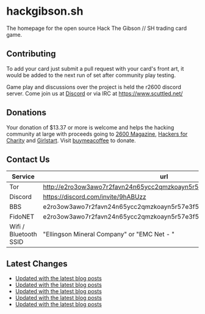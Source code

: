 # hackgibson.sh
The homepage for the open source Hack The Gibson // SH trading card game.


## Contributing

To add your card just submit a pull request with your card's front art, it would be added to the next run of set after community play testing.

Game play and discussions over the project is held the r2600 discord server. Come join us at [Discord](https://discord.com/invite/9hABUzz) or via IRC at https://www.scuttled.net/


## Donations

Your donation of $13.37 or more is welcome and helps the hacking community at large with proceeds going to [2600 Magazine](https://2600.com/), [Hackers for Charity](https://hackersforcharity.org) and [Girlstart](https://girlstart.org).  Visit [buymeacoffee](https://www.buymeacoffee.com/hackgibson.sh) to donate.


## Contact Us

Service | url
-|-
Tor | http://e2ro3ow3awo7r2favn24n65ycc2qmzkoayn5r57e3f56nvjwdcgg32ad.onion
Discord | https://discord.com/invite/9hABUzz
BBS | e2ro3ow3awo7r2favn24n65ycc2qmzkoayn5r57e3f56nvjwdcgg32ad.onion:23
FidoNET | e2ro3ow3awo7r2favn24n65ycc2qmzkoayn5r57e3f56nvjwdcgg32ad.onion:24554
Wifi / Bluetooth SSID | "Ellingson Mineral Company" or "EMC Net - <fidonet address>"

## Latest Changes
<!-- BLOG-POST-LIST:START -->
- [Updated with the latest blog posts](https://github.com/DFW2600/hackgibson.sh/commit/0cf6e80012bb3bc0093518f6e7cda26d764481e3)
- [Updated with the latest blog posts](https://github.com/DFW2600/hackgibson.sh/commit/fe04b1aab91f215c4d44f41b41c68265cfc65621)
- [Updated with the latest blog posts](https://github.com/DFW2600/hackgibson.sh/commit/ee86e5a2601c63e8e938adcf3710e57d65b32018)
- [Updated with the latest blog posts](https://github.com/DFW2600/hackgibson.sh/commit/8261f7ab73ec0720a41fb4483a314cd7dfaf6994)
- [Updated with the latest blog posts](https://github.com/DFW2600/hackgibson.sh/commit/7cfe53393122f78b449d66a2815f519cdadb34fa)
<!-- BLOG-POST-LIST:END -->
